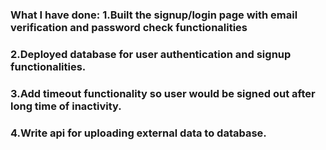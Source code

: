 ### What I have done: 1.Built the signup/login page with email verification and password check functionalities
###                   2.Deployed database for user authentication and signup functionalities.
###                   3.Add timeout functionality so user would be signed out after long time of inactivity.
###                   4.Write api for uploading external data to database.
